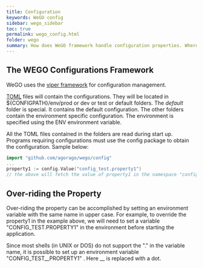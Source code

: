 ```yaml
---
title: Configuration
keywords: WeGO config
sidebar: wego_sidebar
toc: true
permalink: wego_config.html
folder: wego
summary: How does WeGO framework handle configuration properties. Where are they read from?
---
```

## The WEGO Configurations Framework
WeGO uses the [viper framework](https://github.com/spf13/viper) for configuration management.

<a href="#" data-toggle="tooltip" data-original-title="{{site.data.glossary.toml}}">TOML</a>  files will contain the configurations. They will be located in ${CONFIGPATH}/env/prod or dev or test or default folders. The _default_ folder is special. It contains the default configuration. The other folders contain the environment specific configuration. The environment is specified using the ENV environment variable.

All the TOML files contained in the folders are read during start up. Programs requiring configurations must use the config package to obtain the configuration. Sample below:
```go
import "github.com/agorago/wego/config"
...
property1 := config.Value("config_test.property1")
// the above will fetch the value of property1 in the namespace "config_test"
```

## Over-riding the Property
Over-riding the property can be accomplished by setting an environment variable with the same name in upper case. For example, to override the property1 in the example above, we will need to set a variable "CONFIG_TEST.PROPERTY1" in the environment before starting the application. 

Since most shells (in UNIX or DOS) do not support the "." in the variable name, it is possible to set up an environment variable "CONFIG_TEST__PROPERTY1" . Here __ is replaced with a dot. 